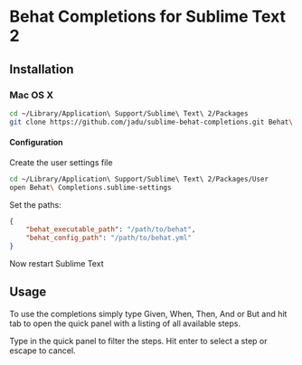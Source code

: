 # Behat Completions for Sublime Text 2

## Installation

### Mac OS X

```sh
cd ~/Library/Application\ Support/Sublime\ Text\ 2/Packages
git clone https://github.com/jadu/sublime-behat-completions.git Behat\ Completions
```

#### Configuration


Create the user settings file
```sh
cd ~/Library/Application\ Support/Sublime\ Text\ 2/Packages/User
open Behat\ Completions.sublime-settings
```

Set the paths:
```json
{
    "behat_executable_path": "/path/to/behat",
    "behat_config_path": "/path/to/behat.yml"
}
```

Now restart Sublime Text

## Usage

To use the completions simply type Given, When, Then, And or But and hit tab to open the quick panel with a listing of all available steps.

Type in the quick panel to filter the steps. Hit enter to select a step or escape to cancel.
